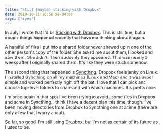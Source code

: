 ```yaml
---
title: "Still (maybe) sticking with Dropbox"
date: 2019-10-21T16:56:59-04:00
tags: ["sync"]
---
```


In July I wrote that I'd be [Sticking with Dropbox](https://www.baty.net/2019/sticking-with-dropbox/). This is still true, but a couple things happened recently that have me thinking about it again.

A handful of files I put into a shared folder never showed up in one of the other person's copy of the folder. She asked me about them, I looked and saw them. She didn't. Then suddenly they appeared. This was nearly 3 weeks after I originally shared them. It's like they were stuck somehow.

The second thing that happened is [Syncthing](https://syncthing.net). Dropbox feels janky on Linux. I installed Syncthing on all my machines (Linux and Mac) and it was super simple and worked perfectly right off the bat. I love that I can pick and choose top-level folders to share and with which machines. It's pretty nice.

I'm once again in that spot I've been trying to avoid...some files in Dropbox and some in Syncthing. I think I have a decent plan this time, though. I've been moving directories from Dropbox to Syncthing one at a time (there are only a few that I worry about).

So far, so good. I'm still using Dropbox, but I'm not as certain of its future as I used to be.


